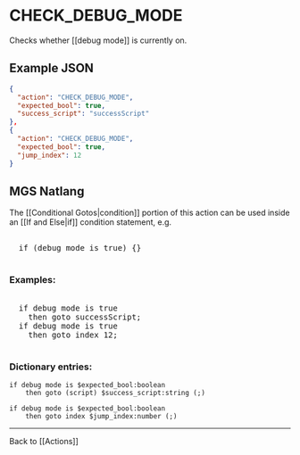 # CHECK_DEBUG_MODE

Checks whether [[debug mode]] is currently on.

## Example JSON

```json
{
  "action": "CHECK_DEBUG_MODE",
  "expected_bool": true,
  "success_script": "successScript"
},
{
  "action": "CHECK_DEBUG_MODE",
  "expected_bool": true,
  "jump_index": 12
}
```

## MGS Natlang

The [[Conditional Gotos|condition]] portion of this action can be used inside an [[If and Else|if]] condition statement, e.g.

<pre class="HyperMD-codeblock mgs">

  <span class="control">if</span> <span class="bracket">(</span><span class="target">debug</span> <span class="target">mode</span> <span class="operator">is</span> <span class="language-constant">true</span><span class="bracket">)</span> <span class="bracket">{</span><span class="bracket">}</span>

</pre>

### Examples:

<pre class="HyperMD-codeblock mgs">

  <span class="control">if</span> <span class="target">debug</span> <span class="target">mode</span> <span class="operator">is</span> <span class="language-constant">true</span>
    <span class="control">then</span> <span class="control">goto</span> <span class="script">successScript</span><span class="terminator">;</span>
  <span class="control">if</span> <span class="target">debug</span> <span class="target">mode</span> <span class="operator">is</span> <span class="language-constant">true</span>
    <span class="control">then</span> <span class="control">goto</span> <span class="sigil">index</span> <span class="number">12</span><span class="terminator">;</span>

</pre>

### Dictionary entries:

```
if debug mode is $expected_bool:boolean
    then goto (script) $success_script:string (;)

if debug mode is $expected_bool:boolean
    then goto index $jump_index:number (;)
```

---

Back to [[Actions]]
